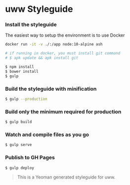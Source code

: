 # uww Styleguide

### Install the styleguide

The easiest way to setup the environment is to use Docker
```bash
docker run -it -v ./:/app node:10-alpine ash
```


```bash
# if running in docker, you must install git command
# $ apk update && apk install git

$ npm install
$ bower install
$ gulp
```

### Build the styleguide with minification

```bash
$ gulp --production
```

### Build only the minimum required for production

```bash
$ gulp build
```

### Watch and compile files as you go

```bash
$ gulp serve
```

### Publish to GH Pages

```bash
$ gulp deploy
```


> This is a Yeoman generated styleguide for uww.